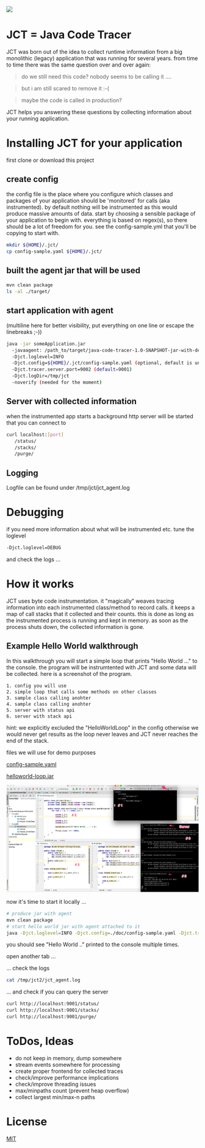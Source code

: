[<img src="https://api.travis-ci.org/niesfisch/java-code-tracer.png"/>](http://travis-ci.org/niesfisch/java-code-tracer/builds)

# JCT = Java Code Tracer 

JCT was born out of the idea to collect runtime information from a big monolithic (legacy) application that was running for several years. from time to time there was the same question over and over again:

> do we still need this code? nobody seems to be calling it ....

> but i am still scared to remove it :-(

> maybe the code is called in production?

JCT helps you answering these questions by collecting information about your running application.

# Installing JCT for your application

first clone or download this project

## create config

the config file is the place where you configure which classes and packages of your application should be 'monitored' for calls (aka instrumented). by default nothing will be instrumented as this would produce massive amounts of data. start by choosing a sensible package of your application to  begin with. everything is based on regex(s), so there should be a lot of freedom for you. see the config-sample.yml that you'll be copying to start with.

```bash
mkdir ${HOME}/.jct/
cp config-sample.yaml ${HOME}/.jct/
```

## built the agent jar that will be used

```bash
mvn clean package
ls -al ./target/
```

## start application with agent

(multiline here for better visibility, put everything on one line or escape the linebreaks ;-))

```bash
java -jar someApplication.jar
  -javaagent: /path_to/target/java-code-tracer-1.0-SNAPSHOT-jar-with-dependencies.jar
  -Djct.loglevel=INFO
  -Djct.config=${HOME}/.jct/config-sample.yaml (optional, default is under /src/main/resources/META-INF/config.yaml, will be merged)
  -Djct.tracer.server.port=9002 (default=9001)
  -Djct.logDir=/tmp/jct
  -noverify (needed for the moment)
```
 
## Server with collected information

when the instrumented app starts a background http server will be started that you can connect to

```bash
curl localhost:[port]
   /status/
   /stacks/
   /purge/
```
 
## Logging

Logfile can be found under /tmp/jct/jct_agent.log

# Debugging

if you need more information about what will be instrumented etc. tune the loglevel

```bash
-Djct.loglevel=DEBUG
```

and check the logs ...

# How it works

JCT uses byte code instrumentation. it "magically" weaves tracing information into each instrumented class/method to record calls. it keeps a map of call stacks that it collected and their counts. this is done as long as the instrumented process is running and kept in memory. as soon as the process shuts down, the collected information is gone. 

## Example Hello World walkthrough

In this walkthrough you will start a simple loop that prints "Hello World ..." to the console. the program will be instrumtented with JCT and some data will be collected. here is a screenshot of the program.

	1. config you will use
	2. simple loop that calls some methods on other classes
	3. sample class calling anohter
	4. sample class calling anohter
	5. server with status api
	6. server with stack api

hint: we explicitly excluded the "HelloWorldLoop" in the config otherwise we would never get results as the loop never leaves and JCT never reaches the end of the stack.

files we will use for demo purposes

[config-sample.yaml](doc/config-sample.yaml)

[helloworld-loop.jar](doc/helloworld-loop.jar)

![Hello World Sample](doc/helloworldloop_overview.png)

now it's time to start it locally ... 

```bash
# produce jar with agent
mvn clean package
# start hello world jar with agent attached to it
java -Djct.loglevel=INFO -Djct.config=./doc/config-sample.yaml -Djct.tracer.server.port=9001 -Djct.logDir=/tmp/jct2 -noverify -javaagent:"${PWD}/target/java-code-tracer-1.0-SNAPSHOT-jar-with-dependencies.jar" -jar "${PWD}/doc/helloworld-loop.jar"
```

you should see "Hello World .." printed to the console multiple times. 

open another tab ... 

... check the logs

```bash
cat /tmp/jct2/jct_agent.log
```

... and check if you can query the server

```bash
curl http://localhost:9001/status/
curl http://localhost:9001/stacks/
curl http://localhost:9001/purge/
```

# ToDos, Ideas

- do not keep in memory, dump somewhere
- stream events somewhere for processing
- create proper frontend for collected traces
- check/improve performance implications
- check/improve threading issues
- max/minpaths count (prevent heap overflow)
- collect largest min/max-n paths

# License

[MIT](LICENSE.txt)
